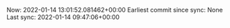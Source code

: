 Now: 2022-01-14 13:01:52.081462+00:00 Earliest commit since sync: None Last sync: 2022-01-14 09:47:06+00:00
